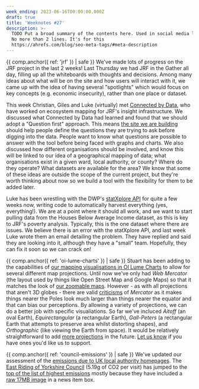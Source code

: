 ```yaml
---
week_ending: 2023-06-16T00:00:00.000Z
draft: true
title: 'Weeknotes #27'
description: >-
  TODO Put a broad summary of the contents here. Used in social media links etc.
  No more than 2 lines. It's for this
  https://ahrefs.com/blog/seo-meta-tags/#meta-description
---
```

{{ comp.anchor({ ref: 'jrf' }) | safe }}
We've made lots of progress on the JRF project in the last 2 weeks! Last Thursday we had JRF in the Gather all day, filling up all the whiteboards with thoughts and decisions. Among many ideas about what will be on the site and how users will interact with it, we came up with the idea of having several "spotlights" which would focus on key concepts (e.g. economic insecurity), rather than one place or dataset.

This week Christian, Giles and Luke (virtually) met [Connected by Data](http://connectedbydata.org/), who have worked on ecosystem mapping for JRF's insight infrastructure. We discussed what Connected by Data had learned and found that we should adopt a "Question first" approach. This means [the site we are building](https://open-innovations.org/projects/jrf/north-insight-finder/) should help people define the questions they are trying to ask before digging into the data. People want to know what questions are possible to answer with the tool before being faced with graphs and charts. We also discussed how different organisations should be involved, and know this will be linked to our idea of a geographical mapping of data; what organisations exist in a given ward, local authority, or county? Where do they operate? What datasets are available for the area? We know that some of these ideas are outside the scope of the current project, but they're worth thinking about now so we build a tool with the flexibility for them to be added later.

Luke has been wrestling with the DWP's [statXplore API](https://stat-xplore.dwp.gov.uk/webapi/jsf/dataCatalogueExplorer.xhtml) for quite a few weeks now, writing code to automatically harvest everything (yes, everything!). We are at a point where it should all work, and we want to start pulling data from the Houses Below Average Income dataset, as this is key to JRF's poverty analysis. Typically, this is the one dataset where there are issues. We believe there is an error with the statXplore API, and last week Luke wrote them an email detailing the problem. They have replied and said they are looking into it, although they have a "small" team. Hopefully, they can fix it soon so we can crack on! 

{{ comp.anchor({ ref: 'oi-lume-charts' }) | safe }}
Stuart has been adding to the capabilities of [our mapping visualisations in OI Lume Charts](https://open-innovations.github.io/oi-lume-charts/samples/map/svg/) to allow for several different map projections. Until now we've only had *Web Mercator* (the layout used by things like Open Street Map and Google Maps) so that it matches the look of [our zoomable maps](https://open-innovations.github.io/oi-lume-charts/samples/map/zoomable/). However - as with all projections that aren't 3D globes - there are valid [criticisms](https://en.wikipedia.org/wiki/Mercator_projection#Criticism) of *Mercator* as it makes things nearer the Poles look much larger than things nearer the equator and that can bias our perceptions. By allowing a variety of projections, we can do a better job with specific visualiations. So far we've incluced *Aitoff* (an oval Earth), *Equirectangular* (a rectangular Earth), *Gall-Peters* (a rectangular Earth that attempts to preserve area whilst distorting shapes), and *Orthographic* (like viewing the Earth from space). It would be relatively straightforward to add [more projections](https://en.wikipedia.org/wiki/List_of_map_projections) in the future. [Let us know](mailto:hello@open-innovations.org?subject=Map+projections) if you have ones you'd like us to support.

{{ comp.anchor({ ref: 'council-emissions' }) | safe }}
We've updated our assessment of the [emissions due to UK local authority homepages](https://open-innovations.github.io/council-website-emissions/). The [East Riding of Yorkshire Council](https://open-innovations.github.io/council-website-emissions/areas/E06000011.html) (5.19g of CO2 per visit) has jumped to the [top of the list of highest emissions](https://open-innovations.github.io/council-website-emissions/#full-list) mostly because they have included a [raw 17MB image](https://www.eastriding.gov.uk/EasysiteWeb/getresource.axd?AssetID=837654&type=full&servicetype=Inline) in a news item box.
